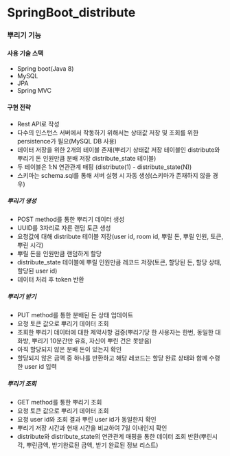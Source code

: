 # SpringBoot_distribute
### 뿌리기 기능
#### 사용 기술 스택
- Spring boot(Java 8)
- MySQL
- JPA
- Spring MVC

#### 구현 전략
- Rest API로 작성
- 다수의 인스턴스 서버에서 작동하기 위해서는 상태값 저장 및 조회를 위한 persistence가 필요(MySQL DB 사용)
- 데이터 저장을 위한 2개의 테이블 존재(뿌리기 상태값 저장 테이블인 distribute와 뿌리기 돈 인원만큼 분배 저장 distribute_state 테이블)  
- 두 테이블은 1:N 연관관계 매핑 (distribute(1) - distribute_state(N))
- 스키마는 schema.sql를 통해 서버 실행 시 자동 생성(스키마가 존재하지 않을 경우)

##### 뿌리기 생성
- POST method를 통한 뿌리기 데이터 생성
- UUID를 3자리로 자른 랜덤 토큰 생성
- 요청값에 대해 distribute 테이블 저장(user id, room id, 뿌릴 돈, 뿌릴 인원, 토큰, 뿌린 시각)
- 뿌릴 돈을 인원만큼 랜덤하게 할당
- distribute_state 테이블에 뿌릴 인원만큼 레코드 저장(토큰, 할당된 돈, 할당 상태, 할당된 user id)
- 데이터 처리 후 token 반환

##### 뿌리기 받기 
- PUT method를 통한 분배된 돈 상태 업데이트
- 요청 토큰 값으로 뿌리기 데이터 조회
- 조회한 뿌리기 데이터에 대한 제약사항 검증(뿌리기당 한 사용자는 한번, 동일한 대화방, 뿌리기 10분간만 유효, 자신이 뿌린 건은 못받음)
- 아직 할당되지 않은 분배 돈이 있는지 확인
- 할당되지 않은 금액 중 하나를 반환하고 해당 레코드는 할당 완료 상태와 함께 수령한 user id 입력

##### 뿌리기 조회
- GET method를 통한 뿌리기 조회
- 요청 토큰 값으로 뿌리기 데이터 조회
- 요청 user id와 조회 결과 뿌린 user id가 동일한지 확인
- 뿌리기 저장 시간과 현재 시간을 비교하여 7일 이내인지 확인
- distribute와 distribute_state의 연관관계 매핑을 통한 데이터 조회 반환(뿌린시각, 뿌린금액, 받기완료된 금액, 받기 완료된 정보 리스트)

